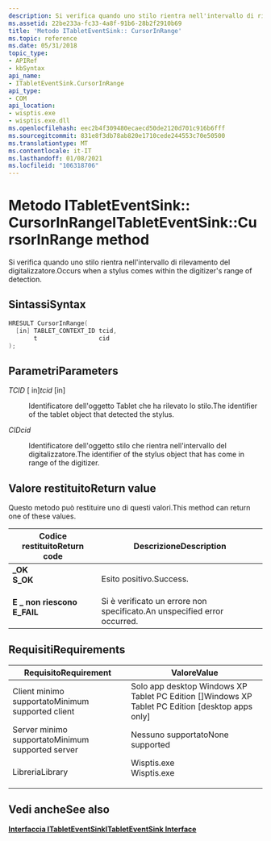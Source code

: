 ```yaml
---
description: Si verifica quando uno stilo rientra nell'intervallo di rilevamento del digitalizzatore.
ms.assetid: 22be233a-fc33-4a8f-91b6-28b2f2910b69
title: 'Metodo ITabletEventSink:: CursorInRange'
ms.topic: reference
ms.date: 05/31/2018
topic_type:
- APIRef
- kbSyntax
api_name:
- ITabletEventSink.CursorInRange
api_type:
- COM
api_location:
- wisptis.exe
- wisptis.exe.dll
ms.openlocfilehash: eec2b4f309480ecaecd50de2120d701c916b6fff
ms.sourcegitcommit: 831e8f3db78ab820e1710cede244553c70e50500
ms.translationtype: MT
ms.contentlocale: it-IT
ms.lasthandoff: 01/08/2021
ms.locfileid: "106318706"
---
```

# <a name="itableteventsinkcursorinrange-method"></a><span data-ttu-id="69aeb-103">Metodo ITabletEventSink:: CursorInRange</span><span class="sxs-lookup"><span data-stu-id="69aeb-103">ITabletEventSink::CursorInRange method</span></span>

<span data-ttu-id="69aeb-104">Si verifica quando uno stilo rientra nell'intervallo di rilevamento del digitalizzatore.</span><span class="sxs-lookup"><span data-stu-id="69aeb-104">Occurs when a stylus comes within the digitizer's range of detection.</span></span>

## <a name="syntax"></a><span data-ttu-id="69aeb-105">Sintassi</span><span class="sxs-lookup"><span data-stu-id="69aeb-105">Syntax</span></span>


```C++
HRESULT CursorInRange(
  [in] TABLET_CONTEXT_ID tcid,
       t                 cid
);
```



## <a name="parameters"></a><span data-ttu-id="69aeb-106">Parametri</span><span class="sxs-lookup"><span data-stu-id="69aeb-106">Parameters</span></span>

<dl> <dt>

<span data-ttu-id="69aeb-107">*TCID* \[ in\]</span><span class="sxs-lookup"><span data-stu-id="69aeb-107">*tcid* \[in\]</span></span>
</dt> <dd>

<span data-ttu-id="69aeb-108">Identificatore dell'oggetto Tablet che ha rilevato lo stilo.</span><span class="sxs-lookup"><span data-stu-id="69aeb-108">The identifier of the tablet object that detected the stylus.</span></span>

</dd> <dt>

<span data-ttu-id="69aeb-109">*CID*</span><span class="sxs-lookup"><span data-stu-id="69aeb-109">*cid*</span></span> 
</dt> <dd>

<span data-ttu-id="69aeb-110">Identificatore dell'oggetto stilo che rientra nell'intervallo del digitalizzatore.</span><span class="sxs-lookup"><span data-stu-id="69aeb-110">The identifier of the stylus object that has come in range of the digitizer.</span></span>

</dd> </dl>

## <a name="return-value"></a><span data-ttu-id="69aeb-111">Valore restituito</span><span class="sxs-lookup"><span data-stu-id="69aeb-111">Return value</span></span>

<span data-ttu-id="69aeb-112">Questo metodo può restituire uno di questi valori.</span><span class="sxs-lookup"><span data-stu-id="69aeb-112">This method can return one of these values.</span></span>



| <span data-ttu-id="69aeb-113">Codice restituito</span><span class="sxs-lookup"><span data-stu-id="69aeb-113">Return code</span></span>                                                                            | <span data-ttu-id="69aeb-114">Descrizione</span><span class="sxs-lookup"><span data-stu-id="69aeb-114">Description</span></span>                               |
|----------------------------------------------------------------------------------------|-------------------------------------------|
| <dl> <span data-ttu-id="69aeb-115"><dt>**\_OK**</dt></span><span class="sxs-lookup"><span data-stu-id="69aeb-115"><dt>**S\_OK**</dt></span></span> </dl>   | <span data-ttu-id="69aeb-116">Esito positivo.</span><span class="sxs-lookup"><span data-stu-id="69aeb-116">Success.</span></span><br/>                       |
| <dl> <span data-ttu-id="69aeb-117"><dt>**E \_ non riescono**</dt></span><span class="sxs-lookup"><span data-stu-id="69aeb-117"><dt>**E\_FAIL**</dt></span></span> </dl> | <span data-ttu-id="69aeb-118">Si è verificato un errore non specificato.</span><span class="sxs-lookup"><span data-stu-id="69aeb-118">An unspecified error occurred.</span></span><br/> |



 

## <a name="requirements"></a><span data-ttu-id="69aeb-119">Requisiti</span><span class="sxs-lookup"><span data-stu-id="69aeb-119">Requirements</span></span>



| <span data-ttu-id="69aeb-120">Requisito</span><span class="sxs-lookup"><span data-stu-id="69aeb-120">Requirement</span></span> | <span data-ttu-id="69aeb-121">Valore</span><span class="sxs-lookup"><span data-stu-id="69aeb-121">Value</span></span> |
|-------------------------------------|----------------------------------------------------------------------------------------|
| <span data-ttu-id="69aeb-122">Client minimo supportato</span><span class="sxs-lookup"><span data-stu-id="69aeb-122">Minimum supported client</span></span><br/> | <span data-ttu-id="69aeb-123">Solo app desktop Windows XP Tablet PC Edition \[\]</span><span class="sxs-lookup"><span data-stu-id="69aeb-123">Windows XP Tablet PC Edition \[desktop apps only\]</span></span><br/>                          |
| <span data-ttu-id="69aeb-124">Server minimo supportato</span><span class="sxs-lookup"><span data-stu-id="69aeb-124">Minimum supported server</span></span><br/> | <span data-ttu-id="69aeb-125">Nessuno supportato</span><span class="sxs-lookup"><span data-stu-id="69aeb-125">None supported</span></span><br/>                                                              |
| <span data-ttu-id="69aeb-126">Libreria</span><span class="sxs-lookup"><span data-stu-id="69aeb-126">Library</span></span><br/>                  | <dl> <span data-ttu-id="69aeb-127"><dt>Wisptis.exe</dt></span><span class="sxs-lookup"><span data-stu-id="69aeb-127"><dt>Wisptis.exe</dt></span></span> </dl> |



## <a name="see-also"></a><span data-ttu-id="69aeb-128">Vedi anche</span><span class="sxs-lookup"><span data-stu-id="69aeb-128">See also</span></span>

<dl> <dt>

[<span data-ttu-id="69aeb-129">**Interfaccia ITabletEventSink**</span><span class="sxs-lookup"><span data-stu-id="69aeb-129">**ITabletEventSink Interface**</span></span>](itableteventsink.md)
</dt> </dl>

 

 




